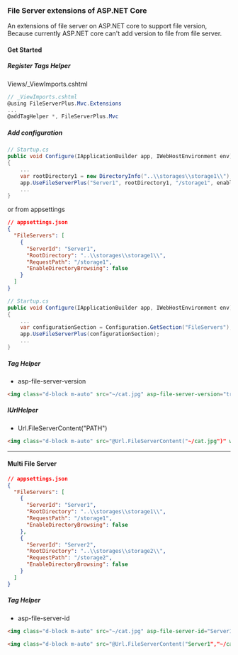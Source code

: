 ### File Server extensions of ASP.NET Core

An extensions of file server on ASP.NET core to support file version,
Because currently ASP.NET core can't add version to file from file server.

#### Get Started

##### Register Tags Helper
Views/_ViewImports.cshtml

```csharp
// _ViewImports.cshtml
@using FileServerPlus.Mvc.Extensions
... 
@addTagHelper *, FileServerPlus.Mvc
```

##### Add configuration

```csharp
// Startup.cs
public void Configure(IApplicationBuilder app, IWebHostEnvironment env)
{
    ...
    var rootDirectory1 = new DirectoryInfo("..\\storages\\storage1\\");
    app.UseFileServerPlus("Server1", rootDirectory1, "/storage1", enableDirectoryBrowsing: true);
    ...
}
```

or from appsettings

```json
// appsettings.json
{
  "FileServers": [
    {
      "ServerId": "Server1",
      "RootDirectory": "..\\storages\\storage1\\",
      "RequestPath": "/storage1",
      "EnableDirectoryBrowsing": false
    }
  ]
}
```

```csharp
// Startup.cs
public void Configure(IApplicationBuilder app, IWebHostEnvironment env)
{
    ...
    var configurationSection = Configuration.GetSection("FileServers");
    app.UseFileServerPlus(configurationSection);
    ...
}
```

##### Tag Helper 
- asp-file-server-version

```html
<img class="d-block m-auto" src="~/cat.jpg" asp-file-server-version="true" width="200" alt="Sample cat" />
```

##### IUrlHelper
- Url.FileServerContent("PATH")

```html
<img class="d-block m-auto" src="@Url.FileServerContent("~/cat.jpg")" width="200" alt="Sample cat" /> 
``` 

- - - -
#### Multi File Server

```json
// appsettings.json
{
  "FileServers": [
    {
      "ServerId": "Server1",
      "RootDirectory": "..\\storages\\storage1\\",
      "RequestPath": "/storage1",
      "EnableDirectoryBrowsing": false
    },
    {
      "ServerId": "Server2",
      "RootDirectory": "..\\storages\\storage2\\",
      "RequestPath": "/storage2",
      "EnableDirectoryBrowsing": false
    }
  ]
}
```

##### Tag Helper 
- asp-file-server-id

```html
<img class="d-block m-auto" src="~/cat.jpg" asp-file-server-id="Server1" asp-file-server-version="true" width="200" alt="Sample cat" />
```

```html
<img class="d-block m-auto" src="@Url.FileServerContent("Server1","~/cat.jpg")" width="200" alt="Sample cat" />
```
